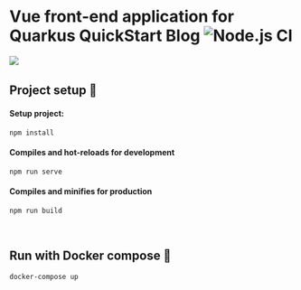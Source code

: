 # Vue front-end application for Quarkus QuickStart Blog ![Node.js CI](https://github.com/ElinaValieva/quarkus-quickstarts-blog-ui/workflows/Node.js%20CI/badge.svg?branch=master)
![](https://github.com/ElinaValieva/quarkus-quickstarts/blob/master/blog-ui/img.gif)
&nbsp;
## Project setup :hammer:
#### Setup project:
```
npm install
```
#### Compiles and hot-reloads for development
```
npm run serve
```
#### Compiles and minifies for production
```
npm run build
```
&nbsp;
## Run with Docker compose :whale:
```
docker-compose up
```
